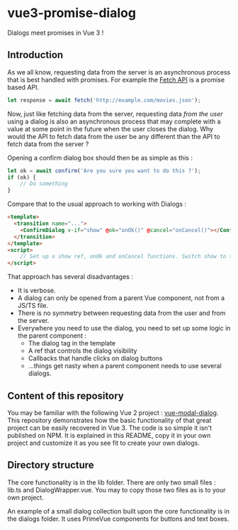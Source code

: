 # vue3-promise-dialog
Dialogs meet promises in Vue 3 !

## Introduction

As we all know, requesting data from the server is an asynchronous process that is best handled with promises. For example the [Fetch API](https://developer.mozilla.org/en-US/docs/Web/API/Fetch_API) is a promise based API. 

```javascript
let response = await fetch('http://example.com/movies.json');
```

Now, just like fetching data from the server, requesting data _from the user_ using a dialog is also an asynchronous process that may complete with a value at some point in the future when the user closes the dialog. Why would the API to fetch data from the user be any different than the API to fetch data from the server ?

Opening a confirm dialog box should then be as simple as this : 

```javascript
let ok = await confirm('Are you sure you want to do this ?');
if (ok) {
    // Do something
}
```

Compare that to the usual approach to working with Dialogs :

```html
<template>
  <transition name="...">
    <ConfirmDialog v-if="show" @ok="onOk()" @cancel="onCancel()"></ConfirmDialog>
  </transition>
</template>
<script>
    // Set up a show ref, onOk and onCancel functions. Switch show to true to open the dialog.
</script>
```

That approach has several disadvantages :
* It is verbose. 
* A dialog can only be opened from a parent Vue component, not from a JS/TS file.
* There is no symmetry between requesting data from the user and from the server.
* Everywhere you need to use the dialog, you need to set up some logic in the parent component :
  * The dialog tag in the template
  * A ref that controls the dialog visibility
  * Callbacks that handle clicks on dialog buttons
  * ...things get nasty when a parent component needs to use several dialogs.

## Content of this repository

You may be familiar with the following Vue 2 project : [vue-modal-dialog](https://github.com/hjkcai/vue-modal-dialogs). This repository demonstrates how the basic functionality of that great project can be easily recovered in Vue 3. The code is so simple it isn't published on NPM. It is explained in this README, copy it in your own project and customize it as you see fit to create your own dialogs.

## Directory structure

The core functionality is in the lib folder. There are only two small files : lib.ts and DialogWrapper.vue. You may to copy those two files as is to your own project.

An example of a small dialog collection built upon the core functionality is in the dialogs folder. It uses PrimeVue components for buttons and text boxes.

